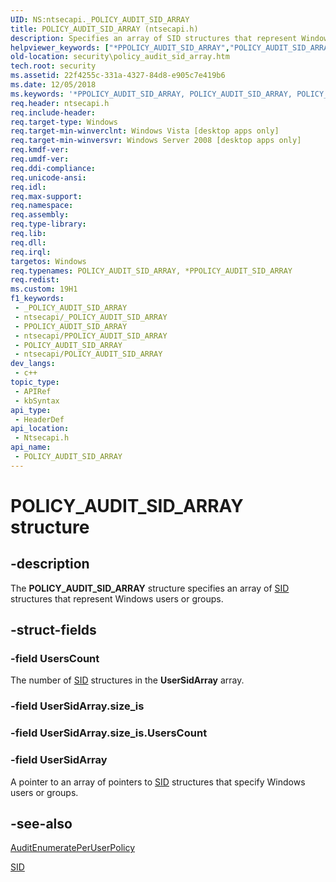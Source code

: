 ```yaml
---
UID: NS:ntsecapi._POLICY_AUDIT_SID_ARRAY
title: POLICY_AUDIT_SID_ARRAY (ntsecapi.h)
description: Specifies an array of SID structures that represent Windows users or groups.
helpviewer_keywords: ["*PPOLICY_AUDIT_SID_ARRAY","POLICY_AUDIT_SID_ARRAY","POLICY_AUDIT_SID_ARRAY structure [Security]","PPOLICY_AUDIT_SID_ARRAY","PPOLICY_AUDIT_SID_ARRAY structure pointer [Security]","ntsecapi/POLICY_AUDIT_SID_ARRAY","ntsecapi/PPOLICY_AUDIT_SID_ARRAY","security.policy_audit_sid_array"]
old-location: security\policy_audit_sid_array.htm
tech.root: security
ms.assetid: 22f4255c-331a-4327-84d8-e905c7e419b6
ms.date: 12/05/2018
ms.keywords: '*PPOLICY_AUDIT_SID_ARRAY, POLICY_AUDIT_SID_ARRAY, POLICY_AUDIT_SID_ARRAY structure [Security], PPOLICY_AUDIT_SID_ARRAY, PPOLICY_AUDIT_SID_ARRAY structure pointer [Security], ntsecapi/POLICY_AUDIT_SID_ARRAY, ntsecapi/PPOLICY_AUDIT_SID_ARRAY, security.policy_audit_sid_array'
req.header: ntsecapi.h
req.include-header: 
req.target-type: Windows
req.target-min-winverclnt: Windows Vista [desktop apps only]
req.target-min-winversvr: Windows Server 2008 [desktop apps only]
req.kmdf-ver: 
req.umdf-ver: 
req.ddi-compliance: 
req.unicode-ansi: 
req.idl: 
req.max-support: 
req.namespace: 
req.assembly: 
req.type-library: 
req.lib: 
req.dll: 
req.irql: 
targetos: Windows
req.typenames: POLICY_AUDIT_SID_ARRAY, *PPOLICY_AUDIT_SID_ARRAY
req.redist: 
ms.custom: 19H1
f1_keywords:
 - _POLICY_AUDIT_SID_ARRAY
 - ntsecapi/_POLICY_AUDIT_SID_ARRAY
 - PPOLICY_AUDIT_SID_ARRAY
 - ntsecapi/PPOLICY_AUDIT_SID_ARRAY
 - POLICY_AUDIT_SID_ARRAY
 - ntsecapi/POLICY_AUDIT_SID_ARRAY
dev_langs:
 - c++
topic_type:
 - APIRef
 - kbSyntax
api_type:
 - HeaderDef
api_location:
 - Ntsecapi.h
api_name:
 - POLICY_AUDIT_SID_ARRAY
---
```


# POLICY_AUDIT_SID_ARRAY structure


## -description

The <b>POLICY_AUDIT_SID_ARRAY</b> structure specifies an array of <a href="https://docs.microsoft.com/windows/desktop/api/winnt/ns-winnt-sid">SID</a> structures that represent Windows users or groups.

## -struct-fields

### -field UsersCount

The number of <a href="https://docs.microsoft.com/windows/desktop/api/winnt/ns-winnt-sid">SID</a> structures in the <b>UserSidArray</b> array.

### -field UserSidArray.size_is

### -field UserSidArray.size_is.UsersCount

### -field UserSidArray

A pointer to an array of pointers to <a href="https://docs.microsoft.com/windows/desktop/api/winnt/ns-winnt-sid">SID</a> structures that specify Windows users or groups.

## -see-also

<a href="https://docs.microsoft.com/windows/desktop/api/ntsecapi/nf-ntsecapi-auditenumerateperuserpolicy">AuditEnumeratePerUserPolicy</a>



<a href="https://docs.microsoft.com/windows/desktop/api/winnt/ns-winnt-sid">SID</a>


